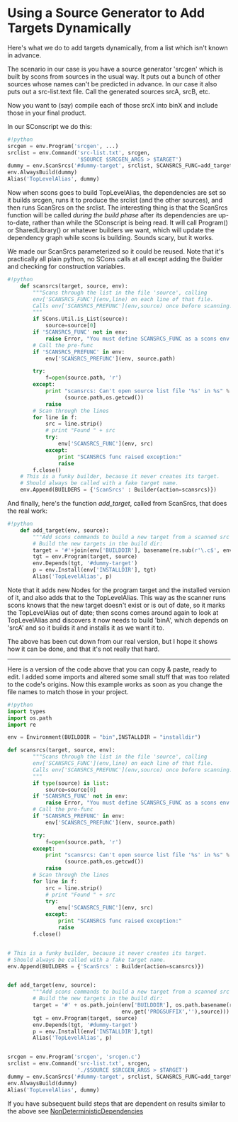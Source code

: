 

# Using a Source Generator to Add Targets Dynamically

Here's what we do to add targets dynamically, from a list which isn't known in advance. 

The scenario in our case is you have a source generator 'srcgen' which is built by scons from sources in the usual way.  It puts out a bunch of other sources whose names can't be predicted in advance.  In our case it also puts out a src-list.text file.  Call the generated sources srcA, srcB, etc. 

Now you want to (say) compile each of those srcX into binX and include those in your final product. 

In our SConscript we do this: 


```python
#!python
srcgen = env.Program('srcgen', ...)
srclist = env.Command('src-list.txt', srcgen, 
                      '$SOURCE $SRCGEN_ARGS > $TARGET')
dummy = env.ScanSrcs('#dummy-target', srclist, SCANSRCS_FUNC=add_target)
env.AlwaysBuild(dummy)
Alias('TopLevelAlias', dummy)
```
Now when scons goes to build TopLevelAlias, the dependencies are set so it builds srcgen, runs it to produce the srclist (and the other sources), and then runs ScanSrcs on the srclist.  The interesting thing is that the ScanSrcs function will be called _during the build phase_ after its dependencies are up-to-date, rather than while the SConscript is being read.  It will call Program() or SharedLibrary() or whatever builders we want, which will update the dependency graph while scons is building.  Sounds scary, but it works. 

We made our ScanSrcs parameterized so it could be reused.  Note that it's practically all plain python, no SCons calls at all except adding the Builder and checking for construction variables. 


```python
#!python
    def scansrcs(target, source, env):
        """Scans through the list in the file 'source', calling
        env['SCANSRCS_FUNC'](env,line) on each line of that file.
        Calls env['SCANSRCS_PREFUNC'](env,source) once before scanning. 
        """
        if SCons.Util.is_List(source):
            source=source[0]
        if 'SCANSRCS_FUNC' not in env:
            raise Error, "You must define SCANSRCS_FUNC as a scons env function."
        # Call the pre-func
        if 'SCANSRCS_PREFUNC' in env:
            env['SCANSRCS_PREFUNC'](env, source.path)

        try:
            f=open(source.path, 'r')
        except:
            print "scansrcs: Can't open source list file '%s' in %s" % \
                  (source.path,os.getcwd())
            raise
        # Scan through the lines
        for line in f:
            src = line.strip()
            # print "Found " + src
            try:
                env['SCANSRCS_FUNC'](env, src)
            except:
                print "SCANSRCS func raised exception:"
                raise
        f.close()
    # This is a funky builder, because it never creates its target.
    # Should always be called with a fake target name.
    env.Append(BUILDERS = {'ScanSrcs' : Builder(action=scansrcs)})
```
And finally, here's the function _add_target_, called from ScanSrcs, that does the real work: 


```python
#!python
    def add_target(env, source):
        """Add scons commands to build a new target from a scanned src generator list file."""
        # Build the new targets in the build dir:
        target = '#'+join(env['BUILDDIR'], basename(re.sub(r'\.c$', env.get('PROGSUFFIX',''), source)))
        tgt = env.Program(target, source)
        env.Depends(tgt, '#dummy-target')
        p = env.Install(env['INSTALLDIR'], tgt)
        Alias('TopLevelAlias', p)
```
Note that it adds new Nodes for the program target and the installed version of it, and also adds that to the TopLevelAlias.  This way as the scanner runs scons knows that the new target doesn't exist or is out of date, so it marks the TopLevelAlias out of date; then scons comes around again to look at TopLevelAlias and discovers it now needs to build 'binA', which depends on 'srcA' and so it builds it and installs it as we want it to. 

The above has been cut down from our real version, but I hope it shows how it can be done, and that it's not really that hard. 



---

 

Here is a version of the code above that you can copy & paste, ready to edit. I added some imports and altered some small stuff that was too related to the code's origins. Now this example works as soon as you change the file names to match those in your project. 


```python
#!python
import types
import os.path
import re

env = Environment(BUILDDIR = "bin",INSTALLDIR = "installdir")

def scansrcs(target, source, env):
        """Scans through the list in the file 'source', calling
        env['SCANSRCS_FUNC'](env,line) on each line of that file.
        Calls env['SCANSRCS_PREFUNC'](env,source) once before scanning.
        """
        if type(source) is list:
            source=source[0]
        if 'SCANSRCS_FUNC' not in env:
            raise Error, "You must define SCANSRCS_FUNC as a scons env function."
        # Call the pre-func
        if 'SCANSRCS_PREFUNC' in env:
            env['SCANSRCS_PREFUNC'](env, source.path)

        try:
            f=open(source.path, 'r')
        except:
            print "scansrcs: Can't open source list file '%s' in %s" % \
                  (source.path,os.getcwd())
            raise
        # Scan through the lines
        for line in f:
            src = line.strip()
            # print "Found " + src
            try:
                env['SCANSRCS_FUNC'](env, src)
            except:
                print "SCANSRCS func raised exception:"
                raise
        f.close()


# This is a funky builder, because it never creates its target.
# Should always be called with a fake target name.
env.Append(BUILDERS = {'ScanSrcs' : Builder(action=scansrcs)})


def add_target(env, source):
        """Add scons commands to build a new target from a scanned src generator list file."""
        # Build the new targets in the build dir:
        target = '#' + os.path.join(env['BUILDDIR'], os.path.basename(re.sub(r'\.c$',\
                                    env.get('PROGSUFFIX',''),source)))
        tgt = env.Program(target, source)
        env.Depends(tgt, '#dummy-target')
        p = env.Install(env['INSTALLDIR'],tgt)
        Alias('TopLevelAlias', p)


srcgen = env.Program('srcgen', 'srcgen.c')
srclist = env.Command('src-list.txt', srcgen,
                      './$SOURCE $SRCGEN_ARGS > $TARGET')
dummy = env.ScanSrcs('#dummy-target', srclist, SCANSRCS_FUNC=add_target)
env.AlwaysBuild(dummy)
Alias('TopLevelAlias', dummy)
```
If you have subsequent build steps that are dependent on results similar to the above see [NonDeterministicDependencies](NonDeterministicDependencies) 
